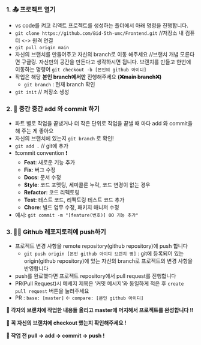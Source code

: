 ### 1. 📤 프로젝트 열기

- vs code를 켜고 리액트 프로젝트를 생성하는 폴더에서 아래 명령을 진행합니다.
- `git clone https://github.com/Bid-5th-umc/Frontend.git` //저장소 내 컴퓨터 <-> 원격 연결
- `git pull origin main`
- 자신의 브랜치를 만들어주고 자신의 branch로 이동 해주세요 //브랜치 개념 모른다면 구글링. 자신만의 공간을 만든다고 생각하시면 됩니다. 
브랜치를 만들고 한번에 이동하는 명령어 `git checkout -b [본인의 github 아이디]`
- 작업은 해당 **본인 branch에서만** 진행해주세요 **(~~❌main branch❌~~)**
    - `git branch` : 현재 branch 확인
- `git init` // 저장소 생성

### 2. 💾 중간 중간 add 와 commit 하기

- 파트 별로 작업을 끝냈거나 더 작은 단위로 작업을 끝낼 때 마다 add 와 commit을 해 주는 게 좋아요
- 자신의 브랜치에 있는지 `git branch` 로 확인!
- `git add .` // git에 추가
- ❗commit convention ❗️
    - **Feat**: 새로운 기능 추가
    - **Fix**: 버그 수정
    - **Docs**: 문서 수정
    - **Style**: 코드 포맷팅, 세미콜론 누락, 코드 변경이 없는 경우
    - **Refactor**: 코드 리펙토링
    - **Test**: 테스트 코드, 리펙토링 테스트 코드 추가
    - **Chore**: 빌드 업무 수정, 패키지 매니저 수정
- 예시: `git commit -m "[feature(번호)] OO 기능 추가"`

### 3. 🙌🏻 Github 레포지토리에 push하기

- 프로젝트 변경 사항을 remote repository(github repository)에 push 합니다
    - `git push origin [본인 github 아이디 브랜치 명]` : git에 등록되어 있는 origin(github repository)에 있는 자신의 branch로 프로젝트의 변경 사항을 반영합니다
- push를 완료했다면 프로젝트 repository에서 pull request를 진행합니다
- PR(Pull Request)시 메세지 제목은 ‘커밋 메시지’와 동일하게 적은 후 `create pull request` 버튼을 눌러주세요
- PR : `base: [master]` <- `compare: [본인 github 아이디]`

**🌟 각자의 브랜치에 작업한 내용들 올리고 master에 머지해서 프로젝트를 완성합니다 !!** 

**🌟 꼭 자신의 브랜치에 checkout 했는지 확인해주세요 !**

**🌟 작업 전 pull -> add -> commit -> push !**
